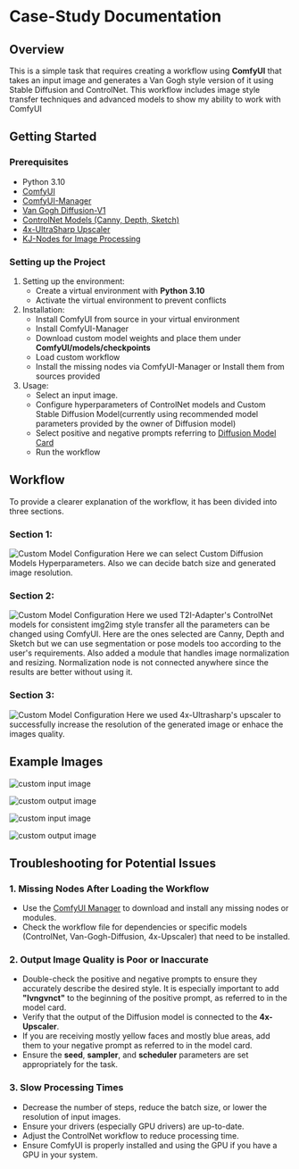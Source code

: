 # Case-Study Documentation

## Overview
This is a simple task that requires creating a workflow using **ComfyUI** that takes an input image and
generates a Van Gogh style version of it using Stable Diffusion and ControlNet. This workflow includes image style transfer techniques and advanced models to show my ability to work with ComfyUI

## Getting Started
### Prerequisites
- Python 3.10
- [ComfyUI](https://github.com/comfyanonymous/ComfyUI)
- [ComfyUI-Manager](https://github.com/ltdrdata/ComfyUI-Manager)
- [Van Gogh Diffusion-V1](https://civitai.com/models/91/van-gogh-diffusion)
- [ControlNet Models (Canny, Depth, Sketch)](https://huggingface.co/TencentARC/T2I-Adapter)
- [4x-UltraSharp Upscaler](https://civitai.com/models/116225/4x-ultrasharp)
- [KJ-Nodes for Image Processing](https://github.com/kijai/ComfyUI-KJNodes)

### Setting up  the Project
1. Setting up the environment:
   - Create a virtual environment with **Python 3.10**
   - Activate the virtual environment to prevent conflicts
2. Installation:
   - Install ComfyUI from source in your virtual environment
   - Install ComfyUI-Manager
   - Download custom model weights and place them under **ComfyUI/models/checkpoints**
   - Load custom workflow
   - Install the missing nodes via ComfyUI-Manager or Install them from sources provided
3. Usage:
   - Select an input image.
   - Configure hyperparameters of ControlNet models and Custom Stable Diffusion Model(currently using recommended model parameters provided by the owner of Diffusion model)
   - Select positive and negative prompts referring to [Diffusion Model Card](https://huggingface.co/dallinmackay/Van-Gogh-diffusion)
   - Run the workflow

## Workflow
To provide a clearer explanation of the workflow, it has been divided into three sections.

### Section 1:

![Custom Model Configuration](/workflow_imgs/workflow_img0.png)
Here we can select Custom Diffusion Models Hyperparameters. Also we can decide batch size and generated image resolution.

### Section 2: 
![Custom Model Configuration](/workflow_imgs/workflow_img1.png)
Here we used T2I-Adapter's ControlNet models for consistent img2img style transfer all the parameters can be changed using ComfyUI. Here are the ones selected are Canny, Depth and Sketch but we can use segmentation or pose models too according to the user's requirements. Also added a module that handles image normalization and resizing. Normalization node is not connected anywhere since the results are better without using it.

### Section 3:
![Custom Model Configuration](/workflow_imgs/workflow_img2.png)
Here we used 4x-Ultrasharp's upscaler to successfully increase the resolution of the generated image or enhace the images quality.

## Example Images
![custom input image](/input_images/input_img0.jpeg)

![custom output image](/ouput_images/output_img0.png)

![custom input image](/input_images/input_img4.jpg)

![custom output image](/ouput_images/output_img4.png)

## Troubleshooting for Potential Issues

### 1. Missing Nodes After Loading the Workflow
- Use the [ComfyUI Manager](https://github.com/ltdrdata/ComfyUI-Manager) to download and install any missing nodes or modules.  
- Check the workflow file for dependencies or specific models (ControlNet, Van-Gogh-Diffusion, 4x-Upscaler) that need to be installed.

### 2. Output Image Quality is Poor or Inaccurate
- Double-check the positive and negative prompts to ensure they accurately describe the desired style. It is especially important to add **"lvngvnct"** to the beginning of the positive prompt, as referred to in the model card.  
- Verify that the output of the Diffusion model is connected to the **4x-Upscaler**.  
- If you are receiving mostly yellow faces and mostly blue areas, add them to your negative prompt as referred to in the model card.  
- Ensure the **seed**, **sampler**, and **scheduler** parameters are set appropriately for the task.

### 3. Slow Processing Times
- Decrease the number of steps, reduce the batch size, or lower the resolution of input images.  
- Ensure your drivers (especially GPU drivers) are up-to-date.  
- Adjust the ControlNet workflow to reduce processing time.
- Ensure ComfyUI is properly installed and using the GPU if you have a GPU in your system.  
        


